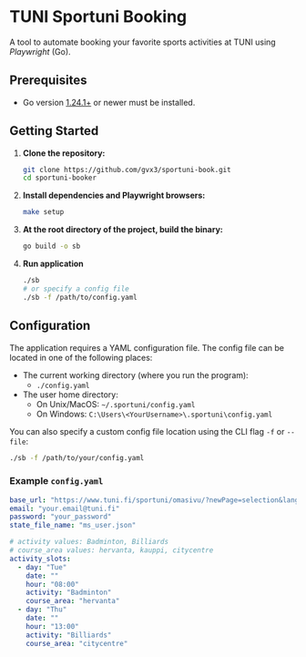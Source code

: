 # TUNI Sportuni Booking

A tool to automate booking your favorite sports activities at TUNI using *Playwright* (Go).

## Prerequisites

- Go version [1.24.1+](https://go.dev/dl/) or newer must be installed.

## Getting Started

1. **Clone the repository:**

   ```sh
   git clone https://github.com/gvx3/sportuni-book.git
   cd sportuni-booker
   ```

2. **Install dependencies and Playwright browsers:**

   ```sh
   make setup
   ```

3. **At the root directory of the project, build the binary:**

    ```sh
    go build -o sb
    ```

4. **Run application**

    ```sh
    ./sb
    # or specify a config file
    ./sb -f /path/to/config.yaml
    ```

## Configuration

The application requires a YAML configuration file. The config file can be located in one of the following places:

- The current working directory (where you run the program):
  - `./config.yaml`
- The user home directory:
  - On Unix/MacOS: `~/.sportuni/config.yaml`
  - On Windows: `C:\Users\<YourUsername>\.sportuni\config.yaml`

You can also specify a custom config file location using the CLI flag `-f` or `--file`:

```sh
./sb -f /path/to/your/config.yaml
```

### Example `config.yaml`

```yaml
base_url: "https://www.tuni.fi/sportuni/omasivu/?newPage=selection&lang=en"
email: "your.email@tuni.fi"
password: "your_password"
state_file_name: "ms_user.json"

# activity values: Badminton, Billiards
# course_area values: hervanta, kauppi, citycentre
activity_slots:
  - day: "Tue"
    date: ""
    hour: "08:00"
    activity: "Badminton"
    course_area: "hervanta"
  - day: "Thu"
    date: ""
    hour: "13:00"
    activity: "Billiards"
    course_area: "citycentre"
```
